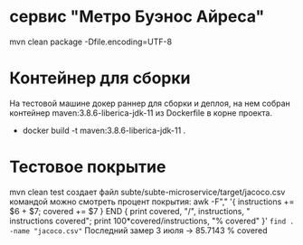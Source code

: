 # сервис "Метро Буэнос Айреса"
mvn clean package -Dfile.encoding=UTF-8

# Контейнер для сборки
На тестовой машине докер раннер для сборки и деплоя, на нем собран контейнер
maven:3.8.6-liberica-jdk-11 из Dockerfile в корне проекта.
- docker build -t maven:3.8.6-liberica-jdk-11 .

# Тестовое покрытие
mvn clean test создает файл subte/subte-microservice/target/jacoco.csv
командой можно смотреть процент покрытия:
awk -F"," '{ instructions += $6 + $7; covered += $7 } END { print covered, "/", instructions, " instructions covered"; print 100*covered/instructions, "% covered" }' `find . -name "jacoco.csv"`
Последний замер 3 июля -> 85.7143 % covered
